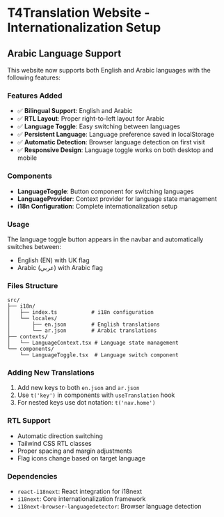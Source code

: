 # T4Translation Website - Internationalization Setup

## Arabic Language Support

This website now supports both English and Arabic languages with the following features:

### Features Added

- ✅ **Bilingual Support**: English and Arabic
- ✅ **RTL Layout**: Proper right-to-left layout for Arabic
- ✅ **Language Toggle**: Easy switching between languages
- ✅ **Persistent Language**: Language preference saved in localStorage
- ✅ **Automatic Detection**: Browser language detection on first visit
- ✅ **Responsive Design**: Language toggle works on both desktop and mobile

### Components

- **LanguageToggle**: Button component for switching languages
- **LanguageProvider**: Context provider for language state management
- **i18n Configuration**: Complete internationalization setup

### Usage

The language toggle button appears in the navbar and automatically switches between:

- English (EN) with UK flag
- Arabic (عربي) with Arabic flag

### Files Structure

```
src/
├── i18n/
│   ├── index.ts           # i18n configuration
│   └── locales/
│       ├── en.json        # English translations
│       └── ar.json        # Arabic translations
├── contexts/
│   └── LanguageContext.tsx # Language state management
└── components/
    └── LanguageToggle.tsx  # Language switch component
```

### Adding New Translations

1. Add new keys to both `en.json` and `ar.json`
2. Use `t('key')` in components with `useTranslation` hook
3. For nested keys use dot notation: `t('nav.home')`

### RTL Support

- Automatic direction switching
- Tailwind CSS RTL classes
- Proper spacing and margin adjustments
- Flag icons change based on target language

### Dependencies

- `react-i18next`: React integration for i18next
- `i18next`: Core internationalization framework
- `i18next-browser-languagedetector`: Browser language detection
